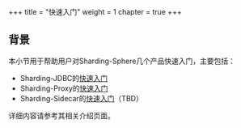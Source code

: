 +++
title = "快速入门"
weight = 1
chapter = true
+++

## 背景

本小节用于帮助用户对Sharding-Sphere几个产品快速入门，主要包括：

* Sharding-JDBC的[快速入门](/01-overview/quick-start/sharding-jdbc)
* Sharding-Proxy的[快速入门](/01-overview/quick-start/sharding-proxy)
* Sharding-Sidecar的[快速入门](/01-overview/quick-start/sharding-sidecar)（TBD）

详细内容请参考其相关介绍页面。
